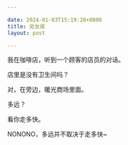 ```yaml
---

date: 2024-01-03T15:19:20+0800
title: 处女座
layout: post

---
```


我在咖啡店，听到一个顾客的店员的对话。

店里是没有卫生间吗？

对，在旁边，暖光商场里面。

多远？

看你走多快。



NONONO，多远并不取决于走多快~
